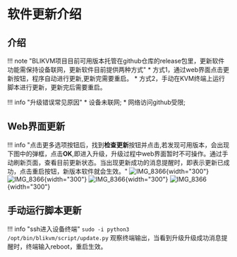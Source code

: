 # 软件更新介绍
## **介绍**

!!! note "BLIKVM项目目前可用版本托管在github仓库的release包里，更新软件功能需保持设备联网，更新软件目前提供两种方式"
    * 方式1，通过web界面点击更新按钮，程序自动进行更新,更新完需要重启。
    * 方式2，手动在KVM终端上运行脚本进行更新，更新完后需要重启。

!!! info "升级错误常见原因"
    * 设备未联网;
    * 网络访问github受限;
    
## **Web界面更新**

!!! info "点击更多选项按钮后，找到**检查更新**按钮并点击,若发现可用版本，会出现下图中的弹框，点击**OK**,即进入升级，升级过程中web界面暂时不可操作。通过手动刷新页面，查看目前更新状态。当出现更新成功的消息提醒时，即表示更新已成功，点击重启按钮，新版本软件就会生效。"
    ![IMG_8366](assets/images/update/update_button.png){width="300"}
    ![IMG_8366](assets/images/update/update_info.png){width="300"}
    ![IMG_8366](assets/images/update/upgrading.png){width="300"}
    ![IMG_8366](assets/images/update/update_reboot.png){width="300"}

## **手动运行脚本更新**

!!! info "ssh进入设备终端"
    ```
    sudo -i
    python3 /opt/bin/blikvm/script/update.py
    ```
    观察终端输出，当看到升级升级成功消息提醒时，终端输入reboot，重启生效。


